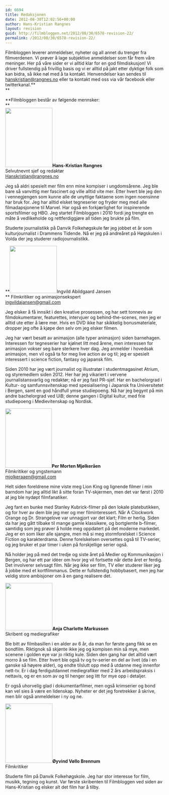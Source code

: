 ```yaml
---
id: 6694
title: Redaksjonen
date: 2012-08-30T12:02:56+00:00
author: Hans-Kristian Rangnes
layout: revision
guid: http://filmbloggen.net/2012/08/30/6578-revision-22/
permalink: /2012/08/30/6578-revision-22/
---
```

Filmbloggen leverer anmeldelser, nyheter og all annet du trenger fra filmverdenen. Vi prøver å lage subjektive anmeldelser som får frem våre meninger. Her på våre sider er vi alltid klar for en god filmdiskusjon! Vi driver fullstendig på frivillig basis og vi er alltid på jakt etter dyktige folk som kan bidra, så ikke nøl med å ta kontakt. Henvendelser kan sendes til hanskristian@rangnes.no eller ta kontakt med oss via vår facebook eller twitterkanal.**  
** 

**Filmbloggen består av følgende mennsker:  
**  
**<img class="size-full wp-image-6579 alignleft" src="http://filmbloggen.net/wp-content/uploads//2012/08/hansi3.jpg" alt="" width="150" height="188" />Hans-Kristian Rangnes**  
Selvutnevnt sjef og redaktør  
Hanskristian@rangnes.no

Jeg så aldri spesielt mer film enn mine kompiser i ungdomsårene. Jeg ble bare så vanvittig mer fascinert og ville alltid vite mer. Etter hvert ble jeg den i vennegjengen som kunne alle de unyttige faktaene som ingen noensinne har bruk for. Jeg har alltid elsket tegneserier og fryder meg med alle filmadapsjonene til Marvel. Har også en forkjærlighet for inspirerende sportsfilmer og HBO. Jeg startet Filmbloggen i 2010 fordi jeg trengte en måte å vedlikeholde og rettferdiggjøre all tiden jeg brukte på film.

Studerte journalistikk på Danvik Folkehøgskule før jeg jobbet et år som kulturjournalist i Drammens Tidende. Nå er jeg på andreåret på Høgskulen i Volda der jeg studerer radiojournalistikk.

**<a href="http://filmbloggen.net/redaksjonen/img_1127/" rel="attachment wp-att-6691"><img class="alignleft size-thumbnail wp-image-6691" src="http://filmbloggen.net/wp-content/uploads//2012/08/IMG_1127-150x150.jpg" alt="" width="150" height="150" /></a>Ingvild Abildgaard Jansen  
** Filmkritiker og animasjonsekspert  
ingvildajansen@gmail.com

Jeg elsker å få innsikt i den kreative prosessen, og har sett tonnevis av filmdokumentarer, featurettes, intervjuer og behind-the-scenes, men jeg er alltid ute etter å lære mer. Hvis en DVD ikke har skikkelig bonusmateriale, dropper jeg ofte å kjøpe den selv om jeg elsker filmen.

Jeg har vært besatt av animasjon (alle typer animasjon) siden barnehagen. Interessen for tegneserier har kjølnet litt med årene, men interessen for animasjon vokser seg bare sterkere hver dag. Jeg anmelder i hovedsak animasjon, men vil også ta for meg live action av og til; jeg er spesielt interessert i science fiction, fantasy og japansk film.

Siden 2010 har jeg vært journalist og illustratør i studentmagasinet Atrium, og styremedlem siden 2012. Her har jeg vikariert i vervene journalistansvarlig og redaktør; nå er jeg fast PR-sjef. Har en bachelorgrad i Kultur- og samfunnsvitenskap med spesialisering i Japansk fra Universitetet i Bergen, samt en god håndfull ymse studiepoeng. Nå har jeg begynt på min andre bachelorgrad ved UiB; denne gangen i Digital kultur, med frie studiepoeng i Medievitenskap og Nordisk.

**<a href="http://filmbloggen.net/redaksjonen/221953_10150170140848632_4055344_n/" rel="attachment wp-att-6594"><img class="alignleft size-thumbnail wp-image-6594" src="http://filmbloggen.net/wp-content/uploads//2012/08/221953_10150170140848632_4055344_n-150x150.jpg" alt="" width="148" height="188" /></a>Per Morten Mjølkeråen**  
Filmkritiker og yngstemann  
mjolkeraaen@gmail.com

Helt siden foreldrene mine viste meg Lion King og lignende filmer i min barndom har jeg alltid likt å sitte foran TV-skjermen, men det var først i 2010 at jeg ble nydøpt filmfanatiker.

Jeg fant en bunke med Stanley Kubrick-filmer på den lokale platebutikken, og for hver av dem ble jeg mer og mer filminteressert. Når A Clockwork Orange og Dr. Strangelove var unnagjort var det klart; Film er herlig. Siden da har jeg gått tilbake til mange gamle klassikere, og bortglemte b-filmer, samtidig som jeg prøver å holde meg oppdatert på det moderne markedet. Jeg er en som liker alle sjangre, men må si meg stormforelsket i Science Fiction og karakterdrama. Denne forelskelsen oversettes også til TV-serier, og jeg bruker et par timer i uken på forskjellige serier også.

Nå holder jeg på med det tredje og siste året på Medier og Kommunikasjon i Bergen, og har ett par idéer om hvor jeg vil fortsette når dette året er ferdig. Det involverer selvsagt film. Når jeg ikke ser film, TV eller studerer liker jeg å jobbe med et kortfilmmanus. Dette er fullstendig hobbybasert, men jeg har veldig store ambisjoner om å en gang realisere det.

**<a href="http://filmbloggen.net/redaksjonen/filmbloggen/" rel="attachment wp-att-6597"><img class="alignleft size-thumbnail wp-image-6597" src="http://filmbloggen.net/wp-content/uploads//2012/08/Filmbloggen-150x150.jpg" alt="" width="150" height="150" /></a>Anja Charlotte Markussen**  
Skribent og mediegrafiker

Ble bitt av filmbasillen i en alder av 6 år, da man for første gang fikk se en bondfilm. Riktignok så skjønte ikke jeg og kompisen min så mye, men scenene i golden eye var jo riktig kule. Siden den gang har det alltid vært morro å se film. Etter hvert ble også tv og tv-serier en del av livet (da i en ganske så høyere alder), og endte tilslutt opp med å utdanne meg innenfor nett-tv. Er i dag ferdigutdannet mediegrafiker med 2 års arbeidspraksis i nettavis, og er en som av og til henger seg litt for mye opp i detaljer.

Er også uhorvelig glad i dokumentarfilmer, men også krimserier og bond kan vel sies å være en lidenskap. Nyheter er det jeg foretrekker å skrive, men blir også anmeldelser i ny og ne.

**<a href="http://filmbloggen.net/redaksjonen/attachment/6589/" rel="attachment wp-att-6589"><img class="size-large wp-image-6589 alignleft" src="http://filmbloggen.net/wp-content/uploads//2012/08/SDC14324-464x620.jpg" alt="" width="150" height="188" /></a>Øyvind Vøllo Brennum**  
Filmkritiker

Studerte film på Danvik Folkehøgskole. Jeg har stor interesse for film, musikk, tegning og kunst. Var første skribenten til Filmbloggen ved siden av Hans-Kristian og elsker alt det film har å tilby.